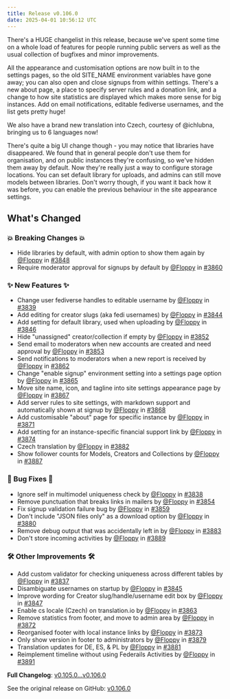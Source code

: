 ```yaml
---
title: Release v0.106.0
date: 2025-04-01 10:56:12 UTC
---
```

There's a HUGE changelist in this release, because we've spent some time on a whole load of features for people running public servers as well as the usual collection of bugfixes and minor improvements.

All the appearance and customisation options are now built in to the settings pages, so the old SITE_NAME environment variables have gone away; you can also open and close signups from within settings. There's a new about page, a place to specify server rules and a donation link, and a change to how site statistics are displayed which makes more sense for big instances. Add on email notifications, editable fediverse usernames, and the list gets pretty huge!

We also have a brand new translation into Czech, courtesy of @ichlubna, bringing us to 6 languages now!

There's quite a big UI change though - you may notice that libraries have disappeared. We found that in general people don't use them for organisation, and on public instances they're confusing, so we've hidden them away by default. Now they're really just a way to configure storage locations. You can set default library for uploads, and admins can still move models between libraries. Don't worry though, if you want it back how it was before, you can enable the previous behaviour in the site appearance settings.

## What's Changed
### 💥 Breaking Changes 💥
* Hide libraries by default, with admin option to show them again by [@Floppy](https://github.com/Floppy) in [#3848](https://github.com/manyfold3d/manyfold/pull/3848)
* Require moderator approval for signups by default by [@Floppy](https://github.com/Floppy) in [#3860](https://github.com/manyfold3d/manyfold/pull/3860)
### ✨ New Features ✨
* Change user fediverse handles to editable username by [@Floppy](https://github.com/Floppy) in [#3839](https://github.com/manyfold3d/manyfold/pull/3839)
* Add editing for creator slugs (aka fedi usernames) by [@Floppy](https://github.com/Floppy) in [#3844](https://github.com/manyfold3d/manyfold/pull/3844)
* Add setting for default library, used when uploading by [@Floppy](https://github.com/Floppy) in [#3846](https://github.com/manyfold3d/manyfold/pull/3846)
* Hide "unassigned" creator/collection if empty by [@Floppy](https://github.com/Floppy) in [#3852](https://github.com/manyfold3d/manyfold/pull/3852)
* Send email to moderators when new accounts are created and need approval by [@Floppy](https://github.com/Floppy) in [#3853](https://github.com/manyfold3d/manyfold/pull/3853)
* Send notifications to moderators when a new report is received by [@Floppy](https://github.com/Floppy) in [#3862](https://github.com/manyfold3d/manyfold/pull/3862)
* Change "enable signup" environment setting into a settings page option by [@Floppy](https://github.com/Floppy) in [#3865](https://github.com/manyfold3d/manyfold/pull/3865)
* Move site name, icon, and tagline into site settings appearance page by [@Floppy](https://github.com/Floppy) in [#3867](https://github.com/manyfold3d/manyfold/pull/3867)
* Add server rules to site settings, with markdown support and automatically shown at signup by [@Floppy](https://github.com/Floppy) in [#3868](https://github.com/manyfold3d/manyfold/pull/3868)
* Add customisable "about" page for specific instance by [@Floppy](https://github.com/Floppy) in [#3871](https://github.com/manyfold3d/manyfold/pull/3871)
* Add setting for an instance-specific financial support link by [@Floppy](https://github.com/Floppy) in [#3874](https://github.com/manyfold3d/manyfold/pull/3874)
* Czech translation by [@Floppy](https://github.com/Floppy) in [#3882](https://github.com/manyfold3d/manyfold/pull/3882)
* Show follower counts for Models, Creators and Collections by [@Floppy](https://github.com/Floppy) in [#3887](https://github.com/manyfold3d/manyfold/pull/3887)
### 🐛 Bug Fixes 🐛
* Ignore self in multimodel uniqueness check by [@Floppy](https://github.com/Floppy) in [#3838](https://github.com/manyfold3d/manyfold/pull/3838)
* Remove punctuation that breaks links in mailers by [@Floppy](https://github.com/Floppy) in [#3854](https://github.com/manyfold3d/manyfold/pull/3854)
* Fix signup validation failure bug by [@Floppy](https://github.com/Floppy) in [#3859](https://github.com/manyfold3d/manyfold/pull/3859)
* Don't include "JSON files only" as a download option by [@Floppy](https://github.com/Floppy) in [#3880](https://github.com/manyfold3d/manyfold/pull/3880)
* Remove debug output that was accidentally left in by [@Floppy](https://github.com/Floppy) in [#3883](https://github.com/manyfold3d/manyfold/pull/3883)
* Don't store incoming activities by [@Floppy](https://github.com/Floppy) in [#3889](https://github.com/manyfold3d/manyfold/pull/3889)
### 🛠️ Other Improvements 🛠️
* Add custom validator for checking uniqueness across different tables by [@Floppy](https://github.com/Floppy) in [#3837](https://github.com/manyfold3d/manyfold/pull/3837)
* Disambiguate usernames on startup by [@Floppy](https://github.com/Floppy) in [#3845](https://github.com/manyfold3d/manyfold/pull/3845)
* Improve wording for Creator slug/handle/username edit box by [@Floppy](https://github.com/Floppy) in [#3847](https://github.com/manyfold3d/manyfold/pull/3847)
* Enable cs locale (Czech) on translation.io by [@Floppy](https://github.com/Floppy) in [#3863](https://github.com/manyfold3d/manyfold/pull/3863)
* Remove statistics from footer, and move to admin area by [@Floppy](https://github.com/Floppy) in [#3872](https://github.com/manyfold3d/manyfold/pull/3872)
* Reorganised footer with local instance links by [@Floppy](https://github.com/Floppy) in [#3873](https://github.com/manyfold3d/manyfold/pull/3873)
* Only show version in footer to administrators by [@Floppy](https://github.com/Floppy) in [#3879](https://github.com/manyfold3d/manyfold/pull/3879)
* Translation updates for DE, ES, & PL by [@Floppy](https://github.com/Floppy) in [#3881](https://github.com/manyfold3d/manyfold/pull/3881)
* Reimplement timeline without using Federails Activities by [@Floppy](https://github.com/Floppy) in [#3891](https://github.com/manyfold3d/manyfold/pull/3891)


**Full Changelog**: [v0.105.0...v0.106.0](https://github.com/manyfold3d/manyfold/compare/v0.105.0...v0.106.0)

See the original release on GitHub: [v0.106.0](https://github.com/manyfold3d/manyfold/releases/tag/v0.106.0)
